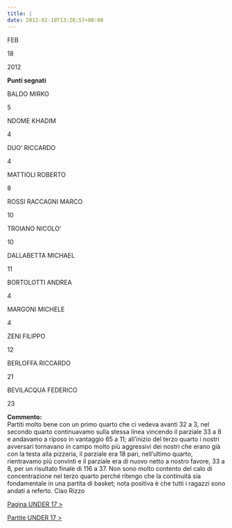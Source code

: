 ```yaml
---
title: |
date: 2012-02-19T13:28:57+00:00
---
```

FEB

18

2012

**Punti segnati**

BALDO MIRKO

5

NDOME KHADIM

4

DUO’ RICCARDO

4

MATTIOLI ROBERTO

8

ROSSI RACCAGNI MARCO

10

TROIANO NICOLO’

10

DALLABETTA MICHAEL

11

BORTOLOTTI ANDREA

4

MARGONI MICHELE

4

ZENI FILIPPO

12

BERLOFFA RICCARDO

21

BEVILACQUA FEDERICO

23

**Commento:**  
Partiti molto bene con un primo quarto che ci vedeva avanti 32 a 3, nel secondo quarto continuavamo sulla stessa linea vincendo il parziale 33 a 8 e andavamo a riposo in vantaggio 65 a 11; all’inizio del terzo quarto i nostri avversari tornavano in campo molto più aggressivi dei nostri che erano già con la testa alla pizzeria, il parziale era 18 pari, nell’ultimo quarto, rientravamo più convinti e il parziale era di nuovo netto a nostro favore, 33 a 8, per un risultato finale di 116 a 37. Non sono molto contento del calo di concentrazione nel terzo quarto perché ritengo che la continuità sia fondamentale in una partita di basket; nota positiva è che tutti i ragazzi sono andati a referto. Ciao Rizzo

[Pagina UNDER 17 >](http://www.basketgardolo.it/under-17)

[Partite UNDER 17 >](http://www.basketgardolo.it/?tag=under-17&cat=11)